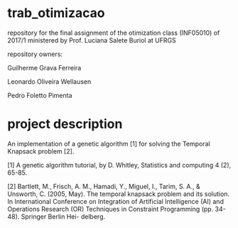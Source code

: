 # trab_otimizacao
repository for the final assignment of the otimization class (INF05010) of 2017/1 ministered by Prof. Luciana Salete Buriol at UFRGS


repository owners:

Guilherme Grava Ferreira

Leonardo Oliveira Wellausen

Pedro Foletto Pimenta



# project description

An implementation of a genetic algorithm [1] for solving the Temporal Knapsack problem [2].

[1] A genetic algorithm tutorial, by D. Whitley, Statistics and
computing 4 (2), 65-85.

[2] Bartlett, M., Frisch, A. M., Hamadi, Y., Miguel, I., Tarim, S. A., & Unsworth, C.
(2005, May).  The temporal knapsack problem and its solution.  In International
Conference on Integration of Artificial Intelligence (AI) and Operations Research
(OR) Techniques in Constraint Programming (pp.  34-48).  Springer Berlin Hei-
delberg.
